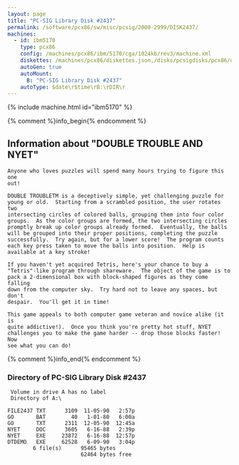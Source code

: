 ```yaml
---
layout: page
title: "PC-SIG Library Disk #2437"
permalink: /software/pcx86/sw/misc/pcsig/2000-2999/DISK2437/
machines:
  - id: ibm5170
    type: pcx86
    config: /machines/pcx86/ibm/5170/cga/1024kb/rev3/machine.xml
    diskettes: /machines/pcx86/diskettes.json,/disks/pcsigdisks/pcx86/diskettes.json
    autoGen: true
    autoMount:
      B: "PC-SIG Library Disk #2437"
    autoType: $date\r$time\rB:\rDIR\r
---
```


{% include machine.html id="ibm5170" %}

{% comment %}info_begin{% endcomment %}

## Information about "DOUBLE TROUBLE AND NYET"

    Anyone who loves puzzles will spend many hours trying to figure this one
    out!
    
    DOUBLE TROUBLETM is a deceptively simple, yet challenging puzzle for
    young or old.  Starting from a scrambled position, the user rotates two
    intersecting circles of colored balls, grouping them into four color
    groups.  As the color groups are formed, the two intersecting circles
    promptly break up color groups already formed.  Eventually, the balls
    will be grouped into their proper positions, completing the puzzle
    successfully.  Try again, but for a lower score!  The program counts
    each key press taken to move the balls into position.  Help is
    available at a key stroke!
    
    If you haven't yet acquired Tetris, here's your chance to buy a
    "Tetris"-like program through shareware.  The object of the game is to
    pack a 2-dimensional box with block-shaped figures as they come falling
    down from the computer sky.  Try hard not to leave any spaces, but don't
    despair.  You'll get it in time!
    
    This game appeals to both computer game veteran and novice alike (it is
    quite addictive!).  Once you think you're pretty hot stuff, NYET
    challenges you to make the game harder -- drop those blocks faster!  Now
    see what you can do!
{% comment %}info_end{% endcomment %}


### Directory of PC-SIG Library Disk #2437

     Volume in drive A has no label
     Directory of A:\

    FILE2437 TXT      3109  11-05-90   2:57p
    GO       BAT        40   1-01-80   6:00a
    GO       TXT      2311  12-05-90  12:45a
    NYET     DOC      3605   6-16-88   2:39p
    NYET     EXE     23872   6-16-88  12:57p
    DTDEMO   EXE     62528   6-09-90   3:04p
            6 file(s)      95465 bytes
                           62464 bytes free
